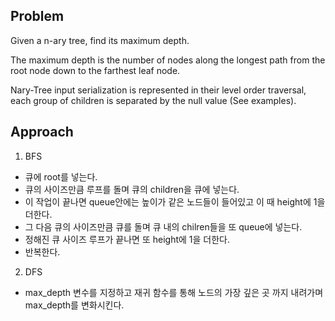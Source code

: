 ## Problem
Given a n-ary tree, find its maximum depth.

The maximum depth is the number of nodes along the longest path from the root node down to the farthest leaf node.

Nary-Tree input serialization is represented in their level order traversal, each group of children is separated by the null value (See examples).

## Approach
1. BFS
- 큐에 root를 넣는다.
- 큐의 사이즈만큼 루프를 돌며 큐의 children을 큐에 넣는다.
- 이 작업이 끝나면 queue안에는 높이가 같은 노드들이 들어있고 이 때 height에 1을 더한다.
- 그 다음 큐의 사이즈만큼 큐를 돌며 큐 내의 chilren들을 또 queue에 넣는다.
- 정해진 큐 사이즈 루프가 끝나면 또 height에 1을 더한다.
- 반복한다.

2. DFS
- max_depth 변수를 지정하고 재귀 함수를 통해 노드의 가장 깊은 곳 까지 내려가며 max_depth를 변화시킨다.
